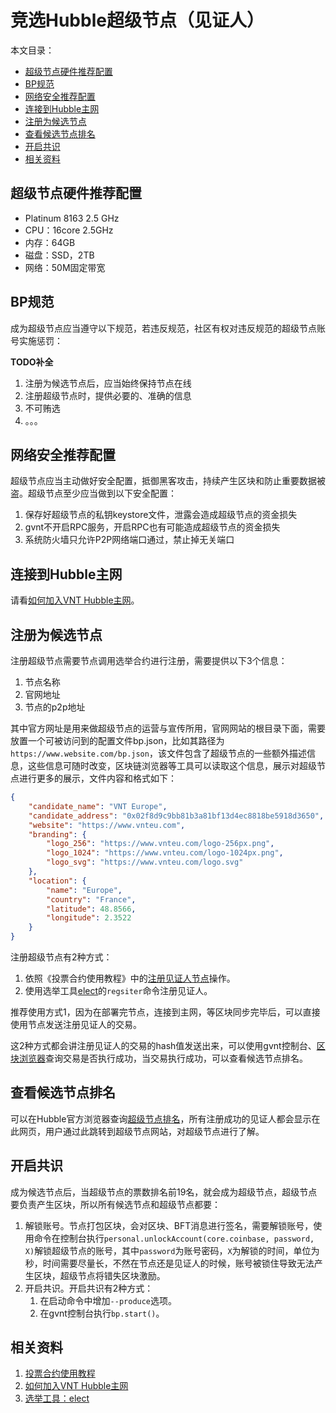 # 竞选Hubble超级节点（见证人）

本文目录：

- [超级节点硬件推荐配置](#超级节点硬件推荐配置)
- [BP规范](#BP规范)
- [网络安全推荐配置](#网络安全推荐配置)
- [连接到Hubble主网](#连接到Hubble主网)
- [注册为候选节点](#注册为候选节点)
- [查看候选节点排名](#查看候选节点排名)
- [开启共识](#开启共识)
- [相关资料](#相关资料)

## 超级节点硬件推荐配置

- Platinum 8163 2.5 GHz 
- CPU：16core 2.5GHz
- 内存：64GB
- 磁盘：SSD，2TB
- 网络：50M固定带宽

## BP规范

成为超级节点应当遵守以下规范，若违反规范，社区有权对违反规范的超级节点账号实施惩罚：

**TODO补全**

1. 注册为候选节点后，应当始终保持节点在线
1. 注册超级节点时，提供必要的、准确的信息
1. 不可贿选
1. 。。。

## 网络安全推荐配置

超级节点应当主动做好安全配置，抵御黑客攻击，持续产生区块和防止重要数据被盗。超级节点至少应当做到以下安全配置：

1. 保存好超级节点的私钥keystore文件，泄露会造成超级节点的资金损失
1. gvnt不开启RPC服务，开启RPC也有可能造成超级节点的资金损失
1. 系统防火墙只允许P2P网络端口通过，禁止掉无关端口

## 连接到Hubble主网

请看[如何加入VNT Hubble主网](../05-network/connect-to-hubble-network.md)。

## 注册为候选节点

注册超级节点需要节点调用选举合约进行注册，需要提供以下3个信息：

1. 节点名称
1. 官网地址
1. 节点的p2p地址

其中官方网址是用来做超级节点的运营与宣传所用，官网网站的根目录下面，需要放置一个可被访问到的配置文件bp.json，比如其路径为`https://www.website.com/bp.json`，该文件包含了超级节点的一些额外描述信息，这些信息可随时改变，区块链浏览器等工具可以读取这个信息，展示对超级节点进行更多的展示，文件内容和格式如下：

```json
{
	"candidate_name": "VNT Europe",
	"candidate_address": "0x02f8d9c9bb81b3a81bf13d4ec8818be5918d3650",
	"website": "https://www.vnteu.com",
	"branding": {
		"logo_256": "https://www.vnteu.com/logo-256px.png",
		"logo_1024": "https://www.vnteu.com/logo-1024px.png",
		"logo_svg": "https://www.vnteu.com/logo.svg"
	},
	"location": {
		"name": "Europe",
		"country": "France",
		"latitude": 48.8566,
		"longitude": 2.3522
	}
}
```

注册超级节点有2种方式：

1. 依照《投票合约使用教程》中的[注册见证人节点](https://github.com/vntchain/vnt-documentation/blob/master/introduction/take-part-in-witness-election/take-part-in-witness-election.md#%E6%B3%A8%E5%86%8C%E8%A7%81%E8%AF%81%E4%BA%BA%E8%8A%82%E7%82%B9)操作。
1. 使用选举工具[elect](https://github.com/vntchain/elect)的`regsiter`命令注册见证人。

推荐使用方式1，因为在部署完节点，连接到主网，等区块同步完毕后，可以直接使用节点发送注册见证人的交易。

这2种方式都会讲注册见证人的交易的hash值发送出来，可以使用gvnt控制台、[区块浏览器](https://hubscan.vnt.link)查询交易是否执行成功，当交易执行成功，可以查看候选节点排名。

## 查看候选节点排名

可以在Hubble官方浏览器查询[超级节点排名](https://hubscan.vnt.link/super-node)，所有注册成功的见证人都会显示在此网页，用户通过此跳转到超级节点网站，对超级节点进行了解。

## 开启共识

成为候选节点后，当超级节点的票数排名前19名，就会成为超级节点，超级节点要负责产生区块，所以所有候选节点和超级节点都要：
1. 解锁账号。节点打包区块，会对区块、BFT消息进行签名，需要解锁账号，使用命令在控制台执行`personal.unlockAccount(core.coinbase, password, X)`解锁超级节点的账号，其中`password`为账号密码，`X`为解锁的时间，单位为秒，时间需要尽量长，不然在节点还是见证人的时候，账号被锁住导致无法产生区块，超级节点将错失区块激励。
1. 开启共识。开启共识有2种方式：
    1. 在启动命令中增加`--produce`选项。
    2. 在gvnt控制台执行`bp.start()`。

## 相关资料

1. [投票合约使用教程](https://github.com/vntchain/vnt-documentation/blob/master/introduction/take-part-in-witness-election/take-part-in-witness-election.md)
1. [如何加入VNT Hubble主网](../05-network/connect-to-hubble-network.md)
1. [选举工具：elect](https://github.com/vntchain/elect)
